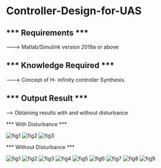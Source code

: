 # Controller-Design-for-UAS

*** Requirements ***
--------------------------------------
---> Matlab/Simulink version 2019a or above

*** Knowledge Required ***
--------------------------------------
---> Concept of H- infinity controller Synthesis. 

*** Output Result ***
--------------------------------------
--> Obtaining results with and without disturbance

*** With Disturbance ***

![fig1](https://user-images.githubusercontent.com/56997905/174435090-c5ac1a9a-d812-4f92-82bb-35dce1e325ef.JPG)
![fig2](https://user-images.githubusercontent.com/56997905/174435092-61bfc241-fe04-4e45-be64-a9bf131bdcab.JPG)
![fig3](https://user-images.githubusercontent.com/56997905/174435093-199c4d46-f388-42f7-a06f-aa7ce38bb29d.JPG)


*** Without Disturbance ***

![fig1](https://user-images.githubusercontent.com/56997905/174435110-96aa224e-d1e4-463b-bd77-c718578fbe63.JPG)
![fig2](https://user-images.githubusercontent.com/56997905/174435112-5e939994-94a0-41ff-bd56-a06c4b592629.JPG)
![fig3](https://user-images.githubusercontent.com/56997905/174435113-7f363116-9e84-4bd8-bfa1-eb93cfa3336f.JPG)
![fig4](https://user-images.githubusercontent.com/56997905/174435114-0c8a211b-52d8-4387-8772-13ddf39ff020.JPG)
![fig5](https://user-images.githubusercontent.com/56997905/174435115-ab4f096a-2c38-4251-8179-d65393849db5.JPG)
![fig6](https://user-images.githubusercontent.com/56997905/174435116-2a2fdbf2-c493-4e56-a4ac-0d299afb2c7a.JPG)
![fig7](https://user-images.githubusercontent.com/56997905/174435117-f342272c-fa4a-4c22-ac31-6292570af1ff.JPG)
![fig8](https://user-images.githubusercontent.com/56997905/174435118-e215e6d2-fdda-4416-a49d-77ba206c255a.JPG)
![fig9](https://user-images.githubusercontent.com/56997905/174435120-7ba38763-3a65-4862-a5f5-b53001cc0ee5.JPG)
